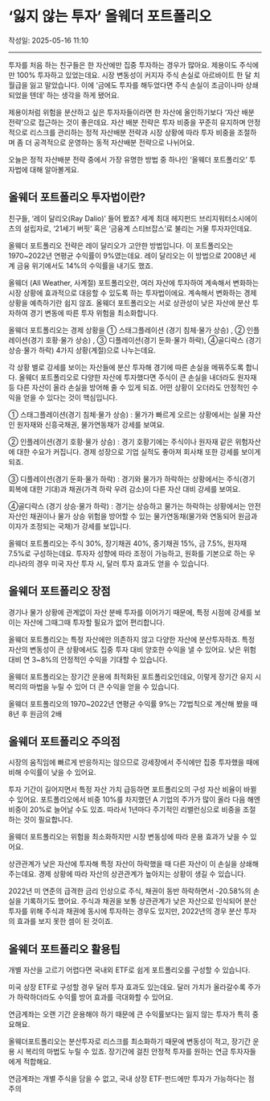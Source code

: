 # ‘잃지 않는 투자’ 올웨더 포트폴리오

작성일: 2025-05-16 11:10

---

투자를 처음 하는 친구들은 한 자산에만 집중 투자하는 경우가 많아요. 제용이도 주식에만 100% 투자하고 있었는데요. 시장 변동성이 커지자 주식 손실로 아르바이트 한 달 치 월급을 잃고 말았습니다. 이에 ‘금에도 투자를 해두었다면 주식 손실이 조금이나마 상쇄되었을 텐데’ 하는 생각을 하게 됐어요.

제용이처럼 위험을 분산하고 싶은 투자자들이라면 한 자산에 올인하기보다 ‘자산 배분 전략’으로 접근하는 것이 좋은데요. 자산 배분 전략은 투자 비중을 꾸준히 유지하며 안정적으로 리스크를 관리하는 정적 자산배분 전략과 시장 상황에 따라 투자 비중을 조절하며 좀 더 공격적으로 운영하는 동적 자산배분 전략으로 나뉘어요.

오늘은 정적 자산배분 전략 중에서 가장 유명한 방법 중 하나인 ‘올웨더 포트폴리오’ 투자법에 대해 알아볼게요.

## 올웨더 포트폴리오 투자법이란?

친구들, ‘레이 달리오(Ray Dalio)’ 들어 봤죠? 세계 최대 헤지펀드 브리지워터소시에이츠의 설립자로, ‘21세기 버핏’ 혹은 ‘금융계 스티브잡스’로 불리는 거물 투자자인데요.

올웨더 포트폴리오 전략은 레이 달리오가 고안한 방법입니다. 이 포트폴리오는 1970~2022년 연평균 수익률이 9%였는데요. 레이 달리오는 이 방법으로 2008년 세계 금융 위기에서도 14%의 수익률을 내기도 했죠.

올웨더 (All Weather, 사계절) 포트폴리오란, 여러 자산에 투자하여 계속해서 변화하는 시장 상황에 효과적으로 대응할 수 있도록 하는 투자법이에요. 계속해서 변화하는 경제 상황을 예측하기란 쉽지 않죠. 올웨더 포트폴리오는 서로 상관성이 낮은 자산에 분산 투자하여 경기 변동에 따른 투자 위험을 최소화합니다.

올웨더 포트폴리오는 경제 상황을 ① 스태그플레이션 (경기 침체⋅물가 상승) , ② 인플레이션(경기 호황⋅물가 상승) , ③ 디플레이션(경기 둔화⋅물가 하락), ④골디락스 (경기 상승⋅물가 하락) 4가지 상황(계절)으로 나누는데요.

각 상황 별로 강세를 보이는 자산들에 분산 투자해 경기에 따른 손실을 메꿔주도록 합니다. 올웨더 포트폴리오로 다양한 자산에 투자했다면 주식이 큰 손실을 내더라도 원자재 등 다른 자산이 올라 손실을 방어해 줄 수 있게 되죠. 어떤 상황이 오더라도 안정적인 수익을 얻을 수 있다는 것이 핵심입니다.

① 스태그플레이션(경기 침체⋅물가 상승) : 물가가 빠르게 오르는 상황에서는 실물 자산인 원자재와 신흥국채권, 물가연동채가 강세를 보여요.

② 인플레이션(경기 호황⋅물가 상승) : 경기 호황기에는 주식이나 원자재 같은 위험자산에 대한 수요가 커집니다. 경제 성장으로 기업 실적도 좋아져 회사채 또한 강세를 보이게 되죠.

③ 디플레이션(경기 둔화⋅물가 하락) : 경기와 물가가 하락하는 상황에서는 주식(경기 회복에 대한 기대)과 채권(가격 하락 우려 감소)이 다른 자산 대비 강세를 보여요.

④골디락스 (경기 상승⋅물가 하락) : 경기는 상승하고 물가는 하락하는 상황에서는 안전자산인 채권이나 물가 상승 위험을 방어할 수 있는 물가연동채(물가와 연동되어 원금과 이자가 조정되는 국채)가 강세를 보입니다.

올웨더 포트폴리오는 주식 30%, 장기채권 40%, 중기채권 15%, 금 7.5%, 원자재 7.5%로 구성하는데요. 투자자 성향에 따라 조정이 가능하고, 원화를 기본으로 하는 우리나라의 경우 미국 자산 투자 시, 달러 투자 효과도 얻을 수 있습니다.

## 올웨더 포트폴리오 장점

경기나 물가 상황에 관계없이 자산 분배 투자를 이어가기 때문에, 특정 시점에 강세를 보이는 자산에 그때그때 투자할 필요가 없어 편리합니다.

올웨더 포트폴리오는 특정 자산에만 의존하지 않고 다양한 자산에 분산투자하죠. 특정 자산의 변동성이 큰 상황에서도 집중 투자 대비 양호한 수익을 낼 수 있어요. 낮은 위험 대비 연 3~8%의 안정적인 수익을 기대할 수 있습니다.

올웨더 포트폴리오는 장기간 운용에 최적화된 포트폴리오인데요, 이렇게 장기간 유지 시 복리의 마법을 누릴 수 있어 더 큰 수익을 얻을 수 있습니다.

올웨더 포트폴리오의 1970~2022년 연평균 수익률 9%는 72법칙으로 계산해 봤을 때 8년 후 원금의 2배

## 올웨더 포트폴리오 주의점

시장의 움직임에 빠르게 반응하지는 않으므로 강세장에서 주식에만 집중 투자했을 때에 비해 수익률이 낮을 수 있어요.

투자 기간이 길어지면서 특정 자산 가치 급등하면 포트폴리오의 구성 자산 비율이 바뀔 수 있어요. 포트폴리오에서 비중 10%를 차지했던 A 기업의 주가가 많이 올라 다음 해엔 비중이 20%로 늘어날 수도 있죠. 따라서 1년마다 주기적인 리밸런싱으로 비중을 조절하는 것이 필요합니다.

올웨더 포트폴리오는 위험을 최소화하지만 시장 변동성에 따라 운용 효과가 낮을 수 있어요.

상관관계가 낮은 자산에 투자해 특정 자산이 하락했을 때 다른 자산이 이 손실을 상쇄해 주는데요. 경제 상황에 따라 자산의 상관관계가 높아지는 상황이 생길 수 있습니다.

2022년 미 연준의 급격한 금리 인상으로 주식, 채권이 동반 하락하면서 -20.58%의 손실을 기록하기도 했어요. 주식과 채권을 보통 상관관계가 낮은 자산으로 인식되어 분산 투자를 위해 주식과 채권에 동시에 투자하는 경우도 있지만, 2022년의 경우 분산 투자의 효과를 보지 못한 셈이 된 것이죠.

## 올웨더 포트폴리오 활용팁

개별 자산을 고르기 어렵다면 국내외 ETF로 쉽게 포트폴리오를 구성할 수 있습니다.

미국 상장 ETF로 구성할 경우 달러 투자 효과도 있는데요. 달러 가치가 올라갈수록 주가가 하락하더라도 수익률 방어 효과를 극대화할 수 있어요.

연금계좌는 오랜 기간 운용해야 하기 때문에 큰 수익률보다는 잃지 않는 투자가 특히 중요해요.

올웨더포트폴리오는 분산투자로 리스크를 최소화하기 때문에 변동성이 적고, 장기간 운용 시 복리의 마법도 누릴 수 있죠. 장기간에 걸친 안정적 투자를 원하는 연금 투자자들에게 적합해요.

연금계좌는 개별 주식을 담을 수 없고, 국내 상장 ETF⋅펀드에만 투자가 가능하다는 점 주의
